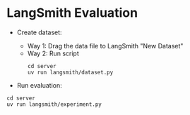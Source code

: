# LangSmith Evaluation

- Create dataset:
  - Way 1: Drag the data file to LangSmith "New Dataset"
  - Way 2: Run script
    ```
    cd server
    uv run langsmith/dataset.py
    ```


- Run evaluation:
```
cd server
uv run langsmith/experiment.py
```
